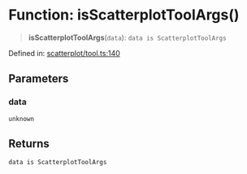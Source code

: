 # Function: isScatterplotToolArgs()

> **isScatterplotToolArgs**(`data`): `data is ScatterplotToolArgs`

Defined in: [scatterplot/tool.ts:140](https://github.com/GeoDaCenter/openassistant/blob/2cb8f20a901f3385efeb40778248119c5e49db78/packages/echarts/src/scatterplot/tool.ts#L140)

## Parameters

### data

`unknown`

## Returns

`data is ScatterplotToolArgs`

